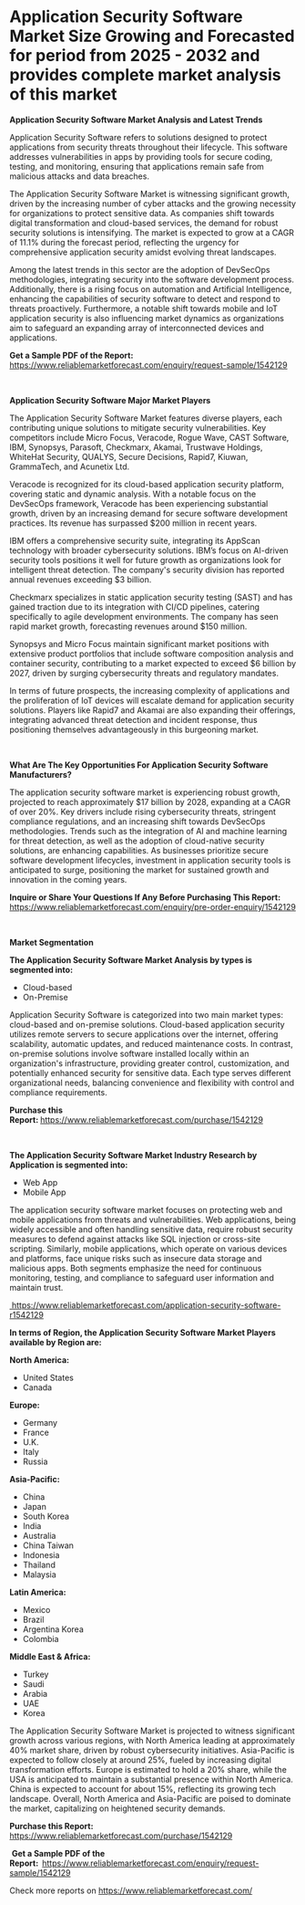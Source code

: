 <p><h1>Application Security Software Market Size Growing and Forecasted for period from 2025 - 2032 and provides complete market analysis of this market</h1></p><p><strong>Application Security Software Market Analysis and Latest Trends</strong></p>
<p><p>Application Security Software refers to solutions designed to protect applications from security threats throughout their lifecycle. This software addresses vulnerabilities in apps by providing tools for secure coding, testing, and monitoring, ensuring that applications remain safe from malicious attacks and data breaches. </p><p>The Application Security Software Market is witnessing significant growth, driven by the increasing number of cyber attacks and the growing necessity for organizations to protect sensitive data. As companies shift towards digital transformation and cloud-based services, the demand for robust security solutions is intensifying. The market is expected to grow at a CAGR of 11.1% during the forecast period, reflecting the urgency for comprehensive application security amidst evolving threat landscapes.</p><p>Among the latest trends in this sector are the adoption of DevSecOps methodologies, integrating security into the software development process. Additionally, there is a rising focus on automation and Artificial Intelligence, enhancing the capabilities of security software to detect and respond to threats proactively. Furthermore, a notable shift towards mobile and IoT application security is also influencing market dynamics as organizations aim to safeguard an expanding array of interconnected devices and applications.</p></p>
<p><strong>Get a Sample PDF of the Report:&nbsp;</strong> <a href="https://www.reliablemarketforecast.com/enquiry/request-sample/1542129?utm_campaign=2449&utm_medium=2&utm_source=Github&utm_content=ia&utm_term=10032025&utm_id=application-security-software">https://www.reliablemarketforecast.com/enquiry/request-sample/1542129</a></p>
<p>&nbsp;</p>
<p><strong>Application Security Software Major Market Players</strong></p>
<p><p>The Application Security Software Market features diverse players, each contributing unique solutions to mitigate security vulnerabilities. Key competitors include Micro Focus, Veracode, Rogue Wave, CAST Software, IBM, Synopsys, Parasoft, Checkmarx, Akamai, Trustwave Holdings, WhiteHat Security, QUALYS, Secure Decisions, Rapid7, Kiuwan, GrammaTech, and Acunetix Ltd.</p><p>Veracode is recognized for its cloud-based application security platform, covering static and dynamic analysis. With a notable focus on the DevSecOps framework, Veracode has been experiencing substantial growth, driven by an increasing demand for secure software development practices. Its revenue has surpassed $200 million in recent years.</p><p>IBM offers a comprehensive security suite, integrating its AppScan technology with broader cybersecurity solutions. IBM’s focus on AI-driven security tools positions it well for future growth as organizations look for intelligent threat detection. The company's security division has reported annual revenues exceeding $3 billion.</p><p>Checkmarx specializes in static application security testing (SAST) and has gained traction due to its integration with CI/CD pipelines, catering specifically to agile development environments. The company has seen rapid market growth, forecasting revenues around $150 million.</p><p>Synopsys and Micro Focus maintain significant market positions with extensive product portfolios that include software composition analysis and container security, contributing to a market expected to exceed $6 billion by 2027, driven by surging cybersecurity threats and regulatory mandates.</p><p>In terms of future prospects, the increasing complexity of applications and the proliferation of IoT devices will escalate demand for application security solutions. Players like Rapid7 and Akamai are also expanding their offerings, integrating advanced threat detection and incident response, thus positioning themselves advantageously in this burgeoning market.</p></p>
<p>&nbsp;</p>
<p><strong>What Are The Key Opportunities For Application Security Software Manufacturers?</strong></p>
<p><p>The application security software market is experiencing robust growth, projected to reach approximately $17 billion by 2028, expanding at a CAGR of over 20%. Key drivers include rising cybersecurity threats, stringent compliance regulations, and an increasing shift towards DevSecOps methodologies. Trends such as the integration of AI and machine learning for threat detection, as well as the adoption of cloud-native security solutions, are enhancing capabilities. As businesses prioritize secure software development lifecycles, investment in application security tools is anticipated to surge, positioning the market for sustained growth and innovation in the coming years.</p></p>
<p><strong>Inquire or Share Your Questions If Any Before Purchasing This Report:</strong> <a href="https://www.reliablemarketforecast.com/enquiry/pre-order-enquiry/1542129?utm_campaign=2449&utm_medium=2&utm_source=Github&utm_content=ia&utm_term=10032025&utm_id=application-security-software">https://www.reliablemarketforecast.com/enquiry/pre-order-enquiry/1542129</a></p>
<p>&nbsp;</p>
<p><strong>Market Segmentation</strong></p>
<p><strong>The Application Security Software Market Analysis by types is segmented into:</strong></p>
<p><ul><li>Cloud-based</li><li>On-Premise</li></ul></p>
<p><p>Application Security Software is categorized into two main market types: cloud-based and on-premise solutions. Cloud-based application security utilizes remote servers to secure applications over the internet, offering scalability, automatic updates, and reduced maintenance costs. In contrast, on-premise solutions involve software installed locally within an organization's infrastructure, providing greater control, customization, and potentially enhanced security for sensitive data. Each type serves different organizational needs, balancing convenience and flexibility with control and compliance requirements.</p></p>
<p><strong>Purchase this Report:&nbsp;</strong><a href="https://www.reliablemarketforecast.com/purchase/1542129?utm_campaign=2449&utm_medium=2&utm_source=Github&utm_content=ia&utm_term=10032025&utm_id=application-security-software">https://www.reliablemarketforecast.com/purchase/1542129</a></p>
<p>&nbsp;</p>
<p><strong>The Application Security Software Market Industry Research by Application is segmented into:</strong></p>
<p><ul><li>Web App</li><li>Mobile App</li></ul></p>
<p><p>The application security software market focuses on protecting web and mobile applications from threats and vulnerabilities. Web applications, being widely accessible and often handling sensitive data, require robust security measures to defend against attacks like SQL injection or cross-site scripting. Similarly, mobile applications, which operate on various devices and platforms, face unique risks such as insecure data storage and malicious apps. Both segments emphasize the need for continuous monitoring, testing, and compliance to safeguard user information and maintain trust.</p></p>
<p><a href="https://www.reliablemarketforecast.com/application-security-software-r1542129?utm_campaign=2449&utm_medium=2&utm_source=Github&utm_content=ia&utm_term=10032025&utm_id=application-security-software">&nbsp;https://www.reliablemarketforecast.com/application-security-software-r1542129</a></p>
<p><strong>In terms of Region, the Application Security Software Market Players available by Region are:</strong></p>
<p>
    <p> <strong> North America: </strong>
        <ul>
            <li>United States</li>
            <li>Canada</li>
        </ul>
        </p> 
    <p> <strong> Europe: </strong>
        <ul>
            <li>Germany</li>
            <li>France</li>
            <li>U.K.</li>
            <li>Italy</li>
            <li>Russia</li>
        </ul>
        </p> 
    <p> <strong> Asia-Pacific: </strong>
        <ul>
            <li>China</li>
            <li>Japan</li>
            <li>South Korea</li>
            <li>India</li>
            <li>Australia</li>
            <li>China Taiwan</li>
            <li>Indonesia</li>
            <li>Thailand</li>
            <li>Malaysia</li>
        </ul>
        </p> 
    <p> <strong> Latin America: </strong>
        <ul>
            <li>Mexico</li>
            <li>Brazil</li>
            <li>Argentina Korea</li>
            <li>Colombia</li>
        </ul>
        </p> 
    <p> <strong> Middle East & Africa: </strong>
        <ul>
            <li>Turkey</li>
            <li>Saudi</li>
            <li>Arabia</li>
            <li>UAE</li>
            <li>Korea</li>
        </ul>
    </p>
    </p>
<p><p>The Application Security Software Market is projected to witness significant growth across various regions, with North America leading at approximately 40% market share, driven by robust cybersecurity initiatives. Asia-Pacific is expected to follow closely at around 25%, fueled by increasing digital transformation efforts. Europe is estimated to hold a 20% share, while the USA is anticipated to maintain a substantial presence within North America. China is expected to account for about 15%, reflecting its growing tech landscape. Overall, North America and Asia-Pacific are poised to dominate the market, capitalizing on heightened security demands.</p></p>
<p><strong>Purchase this Report: </strong><a href="https://www.reliablemarketforecast.com/purchase/1542129?utm_campaign=2449&utm_medium=2&utm_source=Github&utm_content=ia&utm_term=10032025&utm_id=application-security-software">https://www.reliablemarketforecast.com/purchase/1542129</a></p>
<p>&nbsp;<strong>Get a Sample PDF of the Report:&nbsp;&nbsp;</strong><a href="https://www.reliablemarketforecast.com/enquiry/request-sample/1542129?utm_campaign=2449&utm_medium=2&utm_source=Github&utm_content=ia&utm_term=10032025&utm_id=application-security-software">https://www.reliablemarketforecast.com/enquiry/request-sample/1542129</a></p>
<p><strong></strong></p>
<p>Check more reports on <a href="https://www.reliablemarketforecast.com/?utm_campaign=2449&utm_medium=2&utm_source=Github&utm_content=ia&utm_term=10032025&utm_id=application-security-software">https://www.reliablemarketforecast.com/</a></p>